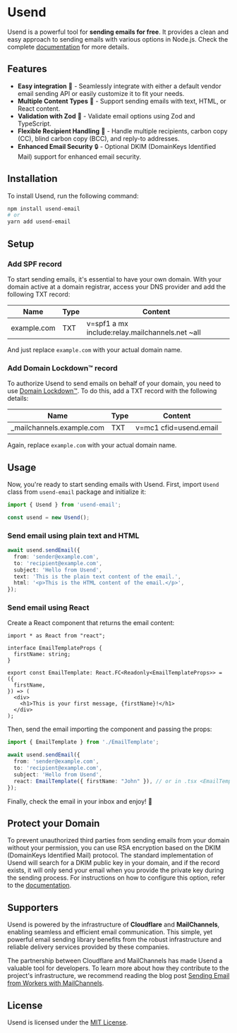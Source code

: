 # Usend

Usend is a powerful tool for **sending emails for free**. It provides a clean and easy approach to sending emails with various options in Node.js. Check the complete [documentation](https://usend.email) for more details.

## Features

- **Easy integration** 🔌 - Seamlessly integrate with either a default vendor email sending API or easily customize it to fit your needs.
- **Multiple Content Types** 📄 - Support sending emails with text, HTML, or React content.
- **Validation with Zod** 💎 - Validate email options using Zod and TypeScript.
- **Flexible Recipient Handling** 💌 - Handle multiple recipients, carbon copy (CC), blind carbon copy (BCC), and reply-to addresses.
- **Enhanced Email Security** 🔒 - Optional DKIM (DomainKeys Identified Mail) support for enhanced email security.

## Installation

To install Usend, run the following command:

```bash
npm install usend-email
# or
yarn add usend-email
```

## Setup

### Add SPF record

To start sending emails, it's essential to have your own domain. With your domain active at a domain registrar, access your DNS provider and add the following TXT record:

| Name        | Type | Content                                         |
| ----------- | ---- | ----------------------------------------------- |
| example.com | TXT  | v=spf1 a mx include:relay.mailchannels.net ~all |

And just replace `example.com` with your actual domain name.

### Add Domain Lockdown™ record

To authorize Usend to send emails on behalf of your domain, you need to use [Domain Lockdown™](https://support.mailchannels.com/hc/en-us/articles/16918954360845-Secure-your-domain-name-against-spoofing-with-Domain-Lockdown-). To do this, add a TXT record with the following details:

| Name                      | Type | Content                |
| ------------------------- | ---- | ---------------------- |
| _mailchannels.example.com | TXT  | v=mc1 cfid=usend.email |

Again, replace `example.com` with your actual domain name.

## Usage

Now, you're ready to start sending emails with Usend. First, import `Usend` class from `usend-email` package and initialize it:

```ts
import { Usend } from 'usend-email';

const usend = new Usend();
```

### Send email using plain text and HTML

```ts
await usend.sendEmail({
  from: 'sender@example.com',
  to: 'recipient@example.com',
  subject: 'Hello from Usend',
  text: 'This is the plain text content of the email.',
  html: '<p>This is the HTML content of the email.</p>',
});
```

### Send email using React

Create a React component that returns the email content:

```tsx
import * as React from "react";

interface EmailTemplateProps {
  firstName: string;
}

export const EmailTemplate: React.FC<Readonly<EmailTemplateProps>> = ({
  firstName,
}) => (
  <div>
    <h1>This is your first message, {firstName}!</h1>
  </div>
);
```

Then, send the email importing the component and passing the props:

```ts
import { EmailTemplate } from './EmailTemplate';

await usend.sendEmail({
  from: 'sender@example.com',
  to: 'recipient@example.com',
  subject: 'Hello from Usend',
  react: EmailTemplate({ firstName: "John" }), // or in .tsx <EmailTemplate firstName="John" />
});
```

Finally, check the email in your inbox and enjoy! 🎉

## Protect your Domain

To prevent unauthorized third parties from sending emails from your domain without your permission, you can use RSA encryption based on the DKIM (DomainKeys Identified Mail) protocol. The standard implementation of Usend will search for a DKIM public key in your domain, and if the record exists, it will only send your email when you provide the private key during the sending process. For instructions on how to configure this option, refer to the [documentation](https://usend.email/domain-protection.html).

## Supporters

Usend is powered by the infrastructure of **Cloudflare** and **MailChannels**, enabling seamless and efficient email communication. This simple, yet powerful email sending library benefits from the robust infrastructure and reliable delivery services provided by these companies.

The partnership between Cloudflare and MailChannels has made Usend a valuable tool for developers. To learn more about how they contribute to the project's infrastructure, we recommend reading the blog post [Sending Email from Workers with MailChannels](https://blog.cloudflare.com/sending-email-from-workers-with-mailchannels/).

## License
Usend is licensed under the [MIT License](https://opensource.org/licenses/MIT).
